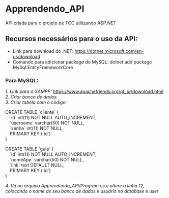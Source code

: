 # Apprendendo_API

API criada para o projeto de TCC utilizando ASP.NET

## Recursos necessários para o uso da API:

* Link para download do .NET: https://dotnet.microsoft.com/en-us/download
* Comando para adicionar package do MySQL: dotnet add package MySql.EntityFrameworkCore

### Para MySQL:

<i> 1. Link para o XAMPP: </i> https://www.apachefriends.org/pt_br/download.html <br>
<i> 2. Criar banco de dados </i> <br>
<i> 3. Criar tabela com o código: </i> <br> 
<p> CREATE TABLE `cliente` (           <br>
  &emsp;`id` int(11) NOT NULL AUTO_INCREMENT,<br>
  &emsp;`username` varchar(50) NOT NULL,     <br>   
  &emsp;`senha` int(11) NOT NULL,            <br>
  &emsp;PRIMARY KEY (`id`)                   <br>
) </p> 
<p> CREATE TABLE `guia` (                       <br>
  &emsp;`id` int(11) NOT NULL AUTO_INCREMENT,   <br>
  &emsp;`nomeApp` varchar(50) NOT NULL,         <br>
  &emsp;`link` text DEFAULT NULL,               <br>
  &emsp;PRIMARY KEY (`id`)                      <br>
) </p>
<i> 4. Vá no arquivo Apprendendo_API/Program.cs e altere a linha 12, colocando o nome de seu banco de dados e usuário no database e user
